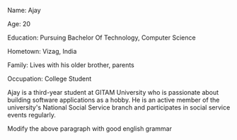 Name: Ajay

Age: 20

Education: Pursuing Bachelor Of Technology, Computer Science

Hometown: Vizag, India

Family: Lives with his older brother, parents

Occupation: College Student

Ajay is a third-year student at GITAM University who is passionate about building software applications as a hobby. He is an active member of the university's National Social Service branch and participates in social service events regularly.


Modify the above paragraph with good english grammar